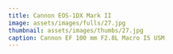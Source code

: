 ```yaml
---
title: Cannon EOS-1DX Mark II
image: assets/images/fulls/27.jpg
thumbnail: assets/images/thumbs/27.jpg
caption: Cannon EF 100 mm F2.8L Macro IS USM
---
```

